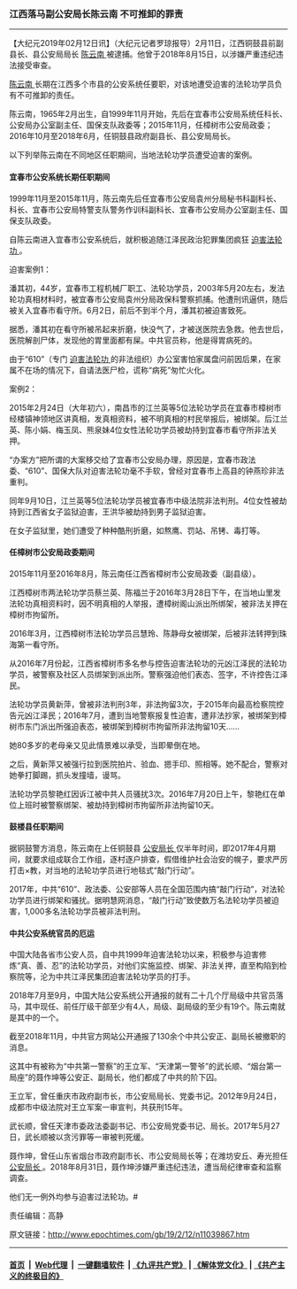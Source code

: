 ### 江西落马副公安局长陈云南 不可推卸的罪责
------------------------

<p>
 【大纪元2019年02月12日讯】（大纪元记者罗琼报导）2月11日，江西铜鼓县前副县长、县公安局局长
 <a href="http://www.epochtimes.com/gb/tag/%E9%99%88%E4%BA%91%E5%8D%97.html">
  陈云南
 </a>
 被逮捕。他曾于2018年8月15日，以涉嫌严重违纪违法接受审查。
</p>
<p>
 <a href="http://www.epochtimes.com/gb/tag/%E9%99%88%E4%BA%91%E5%8D%97.html">
  陈云南
 </a>
 长期在江西多个市县的公安系统任要职，对该地遭受迫害的法轮功学员负有不可推卸的责任。
</p>
<p>
 陈云南，1965年2月出生，自1999年11月开始，先后在宜春市公安局系统任科长、公安局办公室副主任、国保支队政委等；2015年11月，任樟树市公安局政委；2016年10月至2018年6月，任铜鼓县政府副县长、县公安局局长。
</p>
<p>
 以下列举陈云南在不同地区任职期间，当地法轮功学员遭受迫害的案例。
</p>
<h4>
 宜春市公安系统长期任职期间
</h4>
<p>
 1999年11月至2015年11月，陈云南先后任宜春市公安局袁州分局秘书科副科长、科长、宜春市公安局特警支队警务作训科副科长、宜春市公安局办公室副主任、国保支队政委。
</p>
<p>
 自陈云南进入宜春市公安系统后，就积极追随江泽民政治犯罪集团疯狂
 <a href="http://www.epochtimes.com/gb/tag/%E8%BF%AB%E5%AE%B3%E6%B3%95%E8%BD%AE%E5%8A%9F.html">
  迫害法轮功
 </a>
 。
</p>
<p>
 迫害案例1：
</p>
<p>
 潘其初，44岁，宜春市工程机械厂职工、法轮功学员，2003年5月20左右，发法轮功真相材料时，被宜春市公安局袁州分局政保科警察抓捕。他遭刑讯逼供，随后被关入宜春市看守所。6月2日，前后不到半个月，潘其初被迫害致死。
</p>
<p>
 据悉，潘其初在看守所被吊起来折磨，快没气了，才被送医院去急救。他去世后，医院解剖尸体，发现他的胃里面都有屎。中共官员称，他是得胃病死的。
</p>
<p>
 由于“610”（专门
 <a href="http://www.epochtimes.com/gb/tag/%E8%BF%AB%E5%AE%B3%E6%B3%95%E8%BD%AE%E5%8A%9F.html">
  迫害法轮功
 </a>
 的非法组织）办公室害怕家属盘问前因后果，在家属不在场的情况下，自请法医尸检，谎称“病死”匆忙火化。
</p>
<p>
 案例2：
</p>
<p>
 2015年2月24日（大年初六），南昌市的江兰英等5位法轮功学员在宜春市樟树市经楼镇神领地区讲真相，发真相资料，被不明真相的村民举报后，被绑架。后江兰英、陈小娟、梅玉凤、熊泉妹4位女性法轮功学员被劫持到宜春市看守所非法关押。
</p>
<p>
 “办案方”把所谓的大案移交给了宜春市公安局办理，原因是，宜春市政法委、“610”、国保大队对迫害法轮功毫不手软，曾经对宜春市上高县的钟燕珍非法重判。
</p>
<p>
 同年9月10日，江兰英等5位法轮功学员被宜春市中级法院非法判刑。4位女性被劫持到江西省女子监狱迫害，王洪华被劫持到男子监狱迫害。
</p>
<p>
 在女子监狱里，她们遭受了种种酷刑折磨，如熬鹰、罚站、吊铐、毒打等。
</p>
<h4>
 任樟树市公安局政委期间
</h4>
<p>
 2015年11月至2016年8月，陈云南任江西省樟树市公安局政委（副县级）。
</p>
<p>
 江西樟树市两法轮功学员蔡兰英、陈福兰于2016年3月28日下午，在当地山里发法轮功真相资料时，因不明真相的人举报，遭樟树阁山派出所绑架，被非法关押在樟树市拘留所。
</p>
<p>
 2016年3月，江西樟树市法轮功学员吕慧玲、陈静母女被绑架，后被非法转押到珠海第一看守所。
</p>
<p>
 从2016年7月份起，江西省樟树市多名参与控告迫害法轮功的元凶江泽民的法轮功学员，被警察及社区人员绑架到派出所。警察强迫他们表态、签字，不许控告江泽民。
</p>
<p>
 法轮功学员黄新萍，曾被非法判刑3年，非法拘留3次，于2015年向最高检察院控告元凶江泽民；2016年7月，遭到当地警察报复性迫害，遭非法抄家，被绑架到樟树市东门派出所强迫表态，被绑架到樟树市拘留所非法拘留10天……
</p>
<p>
 她80多岁的老母亲又见此情景难以承受，当即晕倒在地。
</p>
<p>
 之后，黄新萍又被强行拉到医院拍片、验血、摁手印、照相等。她不配合，警察对她拳打脚踢，抓头发撞墙，谩骂。
</p>
<p>
 法轮功学员黎艳红因诉江被中共人员骚扰3次。2016年7月20日上午，黎艳红在单位上班时被警察绑架、被劫持到樟树市拘留所非法拘留10天。
</p>
<h4>
 鼓楼县任职期间
</h4>
<p>
 据铜鼓警方消息，陈云南在上任铜鼓县
 <a href="http://www.epochtimes.com/gb/tag/%E5%85%AC%E5%AE%89%E5%B1%80%E9%95%BF.html">
  公安局长
 </a>
 仅半年时间，即2017年4月期间，就要求组成联合工作组，逐村逐户排查，假借维护社会治安的幌子，要求严厉打击×教，对当地的法轮功学员进行地毯式“敲门行动”。
</p>
<p>
 2017年，中共“610”、政法委、公安部等人员在全国范围内搞“敲门行动”，对法轮功学员进行绑架和骚扰。据明慧网消息，“敲门行动”致使数万名法轮功学员被迫害，1,000多名法轮功学员被非法判刑。
</p>
<h4>
 中共公安系统官员的厄运
</h4>
<p>
 中国大陆各省市公安人员，自中共1999年迫害法轮功以来，积极参与迫害修炼“真、善、忍”的法轮功学员，对他们实施监控、绑架、非法关押，直至构陷到检察院等，沦为中共江泽民集团迫害法轮功学员的打手。
</p>
<p>
 2018年7月至9月，中国大陆公安系统公开通报的就有二十几个厅局级中共官员落马，其中现任、前任厅级干部至少有4人，局级、副局级的至少有19个。陈云南就是其中的一个。
</p>
<p>
 截至2018年11月，中共官方网站公开通报了130余个中共公安正、副局长被撤职的消息。
</p>
<p>
 这其中有被称为“中共第一警察”的王立军、“天津第一警爷”的武长顺、“烟台第一局座”的聂作坤等公安正、副局长，他们都成了中共的阶下囚。
</p>
<p>
 王立军，曾任重庆市政府副市长，市公安局局长、党委书记。2012年9月24日，成都市中级法院对王立军案一审宣判，共获刑15年。
</p>
<p>
 武长顺，曾任天津市委政法委副书记、市公安局党委书记、局长。2017年5月27日，武长顺被以贪污罪等一审被判死缓。
</p>
<p>
 聂作坤，曾任山东省烟台市政府副市长、市公安局局长等；在潍坊安丘、寿光担任
 <a href="http://www.epochtimes.com/gb/tag/%E5%85%AC%E5%AE%89%E5%B1%80%E9%95%BF.html">
  公安局长
 </a>
 。2018年8月31日，聂作坤涉嫌严重违纪违法，遭当局纪律审查和监察调查。
</p>
<p>
 他们无一例外均参与迫害过法轮功。#
</p>
<p>
 责任编辑：高静
</p>

原文链接：http://www.epochtimes.com/gb/19/2/12/n11039867.htm


------------------------
#### [首页](https://github.com/gfw-breaker/banned-news/blob/master/README.md) &nbsp;|&nbsp; [Web代理](https://github.com/labour-camp/helloworld) &nbsp;|&nbsp; [一键翻墙软件](https://github.com/gfw-breaker/nogfw/blob/master/README.md) &nbsp;| [《九评共产党》](https://github.com/gfw-breaker/9ping.md/blob/master/README.md#九评之一评共产党是什么) | [《解体党文化》](https://github.com/gfw-breaker/jtdwh.md/blob/master/README.md) | [《共产主义的终极目的》](https://github.com/gfw-breaker/gczydzjmd.md/blob/master/README.md)

